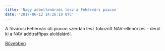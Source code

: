 ```yaml
---
title: 'Nagy adóellenőrzés lesz a Fehérvári piacon'
date: '2017-06-12 14:26:10 UTC'
---
```


A fővárosi Fehérvári úti piacon szerdán lesz fokozott NAV-ellenőrzés - derül ki a NAV adótraffipax aloldaláról.


[Bővebben](http://ift.tt/2sU2VxZ)
